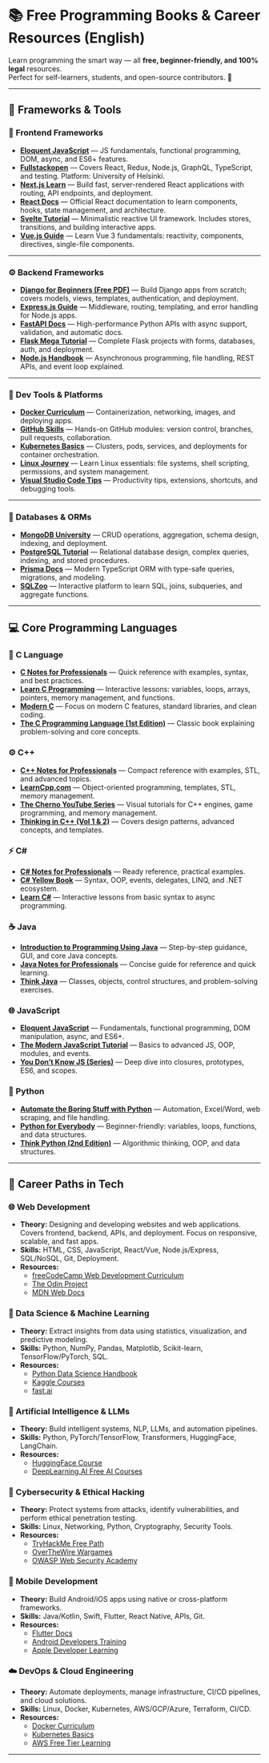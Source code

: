 # 📚 Free Programming Books & Career Resources (English)

Learn programming the smart way — all **free, beginner-friendly, and 100% legal** resources.  
Perfect for self-learners, students, and open-source contributors. 🚀

---

## 🧩 Frameworks & Tools

### 🧠 Frontend Frameworks

* **[Eloquent JavaScript](https://eloquentjavascript.net/)** — JS fundamentals, functional programming, DOM, async, and ES6+ features.  
* **[Fullstackopen](https://fullstackopen.com/en/)** — Covers React, Redux, Node.js, GraphQL, TypeScript, and testing. Platform: University of Helsinki.  
* **[Next.js Learn](https://nextjs.org/learn)** — Build fast, server-rendered React applications with routing, API endpoints, and deployment.  
* **[React Docs](https://react.dev/learn)** — Official React documentation to learn components, hooks, state management, and architecture.  
* **[Svelte Tutorial](https://learn.svelte.dev/)** — Minimalistic reactive UI framework. Includes stores, transitions, and building interactive apps.  
* **[Vue.js Guide](https://vuejs.org/guide/introduction.html)** — Learn Vue 3 fundamentals: reactivity, components, directives, single-file components.  

---

### ⚙️ Backend Frameworks

* **[Django for Beginners (Free PDF)](https://djangoforbeginners.com/)** — Build Django apps from scratch; covers models, views, templates, authentication, and deployment.  
* **[Express.js Guide](https://expressjs.com/en/starter/installing.html)** — Middleware, routing, templating, and error handling for Node.js apps.  
* **[FastAPI Docs](https://fastapi.tiangolo.com/)** — High-performance Python APIs with async support, validation, and automatic docs.  
* **[Flask Mega Tutorial](https://blog.miguelgrinberg.com/post/the-flask-mega-tutorial-part-i-hello-world)** — Complete Flask projects with forms, databases, auth, and deployment.  
* **[Node.js Handbook](https://www.freecodecamp.org/news/the-nodejs-handbook/)** — Asynchronous programming, file handling, REST APIs, and event loop explained.  

---

### 🧰 Dev Tools & Platforms

* **[Docker Curriculum](https://docker-curriculum.com/)** — Containerization, networking, images, and deploying apps.  
* **[GitHub Skills](https://skills.github.com/)** — Hands-on GitHub modules: version control, branches, pull requests, collaboration.  
* **[Kubernetes Basics](https://kubernetes.io/docs/tutorials/kubernetes-basics/)** — Clusters, pods, services, and deployments for container orchestration.  
* **[Linux Journey](https://linuxjourney.com/)** — Learn Linux essentials: file systems, shell scripting, permissions, and system management.  
* **[Visual Studio Code Tips](https://vscode.github.com/)** — Productivity tips, extensions, shortcuts, and debugging tools.  

---

### 💾 Databases & ORMs

* **[MongoDB University](https://learn.mongodb.com/)** — CRUD operations, aggregation, schema design, indexing, and deployment.  
* **[PostgreSQL Tutorial](https://www.postgresqltutorial.com/)** — Relational database design, complex queries, indexing, and stored procedures.  
* **[Prisma Docs](https://www.prisma.io/docs)** — Modern TypeScript ORM with type-safe queries, migrations, and modeling.  
* **[SQLZoo](https://sqlzoo.net/)** — Interactive platform to learn SQL, joins, subqueries, and aggregate functions.  

---

## 💻 Core Programming Languages

### 🧮 C Language

* **[C Notes for Professionals](https://goalkicker.com/CBook/)** — Quick reference with examples, syntax, and best practices.  
* **[Learn C Programming](https://www.learn-c.org/)** — Interactive lessons: variables, loops, arrays, pointers, memory management, and functions.  
* **[Modern C](https://modernc.gforge.inria.fr/)** — Focus on modern C features, standard libraries, and clean coding.  
* **[The C Programming Language (1st Edition)](https://archive.org/details/TheCProgrammingLanguageFirstEdition)** — Classic book explaining problem-solving and core concepts.  

### ⚙️ C++

* **[C++ Notes for Professionals](https://goalkicker.com/CPlusPlusBook/)** — Compact reference with examples, STL, and advanced topics.  
* **[LearnCpp.com](https://www.learncpp.com/)** — Object-oriented programming, templates, STL, memory management.  
* **[The Cherno YouTube Series](https://www.youtube.com/@TheCherno)** — Visual tutorials for C++ engines, game programming, and memory management.  
* **[Thinking in C++ (Vol 1 & 2)](https://archive.org/details/ThinkingInCPlusPlus2ndEdition)** — Covers design patterns, advanced concepts, and templates.  

### ⚡ C#

* **[C# Notes for Professionals](https://goalkicker.com/CSharpBook/)** — Ready reference, practical examples.  
* **[C# Yellow Book](https://www.csharpcourse.com/)** — Syntax, OOP, events, delegates, LINQ, and .NET ecosystem.  
* **[Learn C#](https://dotnet.microsoft.com/en-us/learn/csharp)** — Interactive lessons from basic syntax to async programming.  

### ☕ Java

* **[Introduction to Programming Using Java](https://math.hws.edu/javanotes/)** — Step-by-step guidance, GUI, and core Java concepts.  
* **[Java Notes for Professionals](https://goalkicker.com/JavaBook/)** — Concise guide for reference and quick learning.  
* **[Think Java](https://greenteapress.com/wp/think-java/)** — Classes, objects, control structures, and problem-solving exercises.  

### 🌐 JavaScript

* **[Eloquent JavaScript](https://eloquentjavascript.net/)** — Fundamentals, functional programming, DOM manipulation, async, and ES6+.  
* **[The Modern JavaScript Tutorial](https://javascript.info/)** — Basics to advanced JS, OOP, modules, and events.  
* **[You Don’t Know JS (Series)](https://github.com/getify/You-Dont-Know-JS)** — Deep dive into closures, prototypes, ES6, and scopes.  

### 🐍 Python

* **[Automate the Boring Stuff with Python](https://automatetheboringstuff.com/)** — Automation, Excel/Word, web scraping, and file handling.  
* **[Python for Everybody](https://www.py4e.com/book)** — Beginner-friendly: variables, loops, functions, and data structures.  
* **[Think Python (2nd Edition)](https://greenteapress.com/wp/think-python-2e/)** — Algorithmic thinking, OOP, and data structures.  

---

## 💼 Career Paths in Tech

### 🌐 Web Development

* **Theory:** Designing and developing websites and web applications. Covers frontend, backend, APIs, and deployment. Focus on responsive, scalable, and fast apps.  
* **Skills:** HTML, CSS, JavaScript, React/Vue, Node.js/Express, SQL/NoSQL, Git, Deployment.  
* **Resources:**  
  * [freeCodeCamp Web Development Curriculum](https://www.freecodecamp.org/learn/)  
  * [The Odin Project](https://www.theodinproject.com/)  
  * [MDN Web Docs](https://developer.mozilla.org/en-US/)

### 🐍 Data Science & Machine Learning

* **Theory:** Extract insights from data using statistics, visualization, and predictive modeling.  
* **Skills:** Python, NumPy, Pandas, Matplotlib, Scikit-learn, TensorFlow/PyTorch, SQL.  
* **Resources:**  
  * [Python Data Science Handbook](https://jakevdp.github.io/PythonDataScienceHandbook/)  
  * [Kaggle Courses](https://www.kaggle.com/learn/overview)  
  * [fast.ai](https://www.fast.ai/)

### 🤖 Artificial Intelligence & LLMs

* **Theory:** Build intelligent systems, NLP, LLMs, and automation pipelines.  
* **Skills:** Python, PyTorch/TensorFlow, Transformers, HuggingFace, LangChain.  
* **Resources:**  
  * [HuggingFace Course](https://huggingface.co/course/chapter1)  
  * [DeepLearning.AI Free AI Courses](https://www.deeplearning.ai/)

### 🔐 Cybersecurity & Ethical Hacking

* **Theory:** Protect systems from attacks, identify vulnerabilities, and perform ethical penetration testing.  
* **Skills:** Linux, Networking, Python, Cryptography, Security Tools.  
* **Resources:**  
  * [TryHackMe Free Path](https://tryhackme.com/path/outline)  
  * [OverTheWire Wargames](https://overthewire.org/wargames/)  
  * [OWASP Web Security Academy](https://owasp.org/)

### 📱 Mobile Development

* **Theory:** Build Android/iOS apps using native or cross-platform frameworks.  
* **Skills:** Java/Kotlin, Swift, Flutter, React Native, APIs, Git.  
* **Resources:**  
  * [Flutter Docs](https://flutter.dev/docs)  
  * [Android Developers Training](https://developer.android.com/training)  
  * [Apple Developer Learning](https://developer.apple.com/learn/)

### ☁️ DevOps & Cloud Engineering

* **Theory:** Automate deployments, manage infrastructure, CI/CD pipelines, and cloud solutions.  
* **Skills:** Linux, Docker, Kubernetes, AWS/GCP/Azure, Terraform, CI/CD.  
* **Resources:**  
  * [Docker Curriculum](https://docker-curriculum.com/)  
  * [Kubernetes Basics](https://kubernetes.io/docs/tutorials/kubernetes-basics/)  
  * [AWS Free Tier Learning](https://aws.amazon.com/training/)

---
